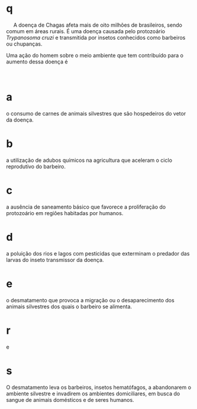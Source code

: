 # q
     A doença de Chagas afeta mais de oito milhões de brasileiros, sendo comum em áreas rurais. É uma doença causada pelo protozoário *Trypanosoma cruzi* e transmitida por insetos conhecidos como barbeiros ou chupanças.

Uma ação do homem sobre o meio ambiente que tem contribuído para o aumento dessa doença é

 

# a
o consumo de carnes de animais silvestres que são hospedeiros do vetor da doença.

# b
a utilização de adubos químicos na agricultura que aceleram o ciclo reprodutivo do barbeiro.

# c
a ausência de saneamento básico que favorece a proliferação do protozoário em regiões habitadas por humanos.

# d
a poluição dos rios e lagos com pesticidas que exterminam o predador das larvas do inseto transmissor da doença.

# e
o desmatamento que provoca a migração ou o desaparecimento dos animais silvestres dos quais o barbeiro se alimenta.

# r
e

# s
O desmatamento leva os barbeiros, insetos hematófagos, a abandonarem o ambiente silvestre e invadirem os ambientes domiciliares, em busca do sangue de animais domésticos e de seres humanos.
